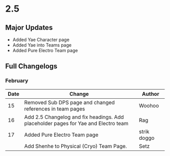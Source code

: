 # 2.5

## Major Updates

* Added Yae Character page
* Added Yae into Teams page
* Added Pure Electro Team page

## Full Changelogs

### February

| Date | Change                                                                             | Author      |
| ---- | ---------------------------------------------------------------------------------- | ----------- |
| 15   | Removed Sub DPS page and changed references in team pages                          | Woohoo      |
| 16   | Add 2.5 Changelog and fix headings. Add placeholder pages for Yae and Electro team | Rag         |
| 17   | Added Pure Electro Team page                                                       | strik doggo |
|      | Add Shenhe to Physical (Cryo) Team Page.                                           | Setz        |
